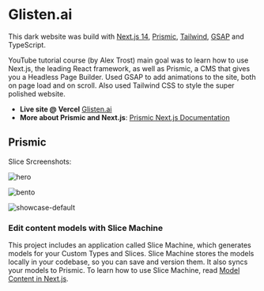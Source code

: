 # Glisten.ai

This dark website was build with [Next.js 14](https://nextjs.org/), [Prismic](https://prismic.io/), [Tailwind](https://tailwindcss.com/), [GSAP](https://gsap.com/) and TypeScript.


YouTube tutorial course (by Alex Trost) main goal was to learn how to use Next.js, the leading React framework, as well as Prismic, a CMS that gives you a Headless Page Builder. Used GSAP to add animations to the site, both on page load and on scroll. Also used Tailwind CSS to style the super polished website. 

- **Live site @ Vercel**  [Glisten.ai](https://glisten-ai-six.vercel.app)
- **More about Prismic and Next.js**: [Prismic Next.js Documentation](https://prismic.io/docs/nextjs)

## Prismic
Slice Srcreenshots:
<br/>

![hero](https://github.com/user-attachments/assets/ced15990-59d8-42a6-aadf-7c9477f5d1b3)

![bento](https://github.com/user-attachments/assets/83879af0-ccf1-4ffa-b11c-30e18f220daf)

![showcase-default](https://github.com/user-attachments/assets/ceb93da5-a5ff-4296-b727-2394c093d42f)

### Edit content models with Slice Machine

This project includes an application called Slice Machine, which generates models for your Custom Types and Slices. Slice Machine stores the models locally in your codebase, so you can save and version them. It also syncs your models to Prismic. To learn how to use Slice Machine, read [Model Content in Next.js](https://prismic.io/docs/technologies/model-content-nextjs).




